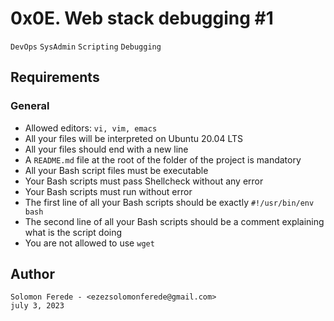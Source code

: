 # 0x0E. Web stack debugging #1
```DevOps``` 
```SysAdmin```
```Scripting```
```Debugging```

## Requirements
### General
- Allowed editors:  ```vi, vim, emacs```
- All your files will be interpreted on Ubuntu 20.04 LTS
- All your files should end with a new line
- A ```README.md``` file at the root of the folder of the project is mandatory
- All your Bash script files must be executable
- Your Bash scripts must pass Shellcheck without any error
- Your Bash scripts must run without error
- The first line of all your Bash scripts should be exactly ```#!/usr/bin/env bash```
- The second line of all your Bash scripts should be a comment explaining what is the script doing
- You are not allowed to use ```wget```

## Author
    Solomon Ferede - <ezezsolomonferede@gmail.com>
    july 3, 2023